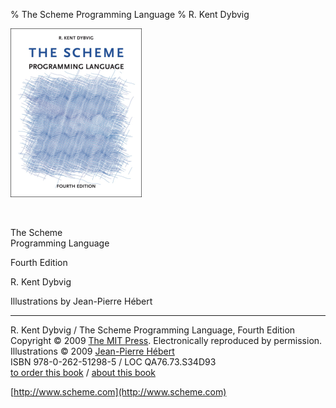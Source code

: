 % The Scheme Programming Language
% R. Kent Dybvig

[![](canned/small-cover.png)](canned/medium-cover.png)

   

The Scheme\
 Programming Language

Fourth Edition

R. Kent Dybvig

Illustrations by Jean-Pierre Hébert

* * * * *

R. Kent Dybvig / The Scheme Programming Language, Fourth Edition\
 Copyright © 2009 [The MIT
Press](http://mitpress.mit.edu/catalog/item/default.asp?ttype=2&tid=11984).
Electronically reproduced by permission.\
 Illustrations © 2009 [Jean-Pierre
Hébert](http://hebert.kitp.ucsb.edu/)\
 ISBN 978-0-262-51298-5 / LOC QA76.73.S34D93\
 [to order this
book](http://mitpress.mit.edu/catalog/item/default.asp?ttype=2&tid=11984)
/ [about this book](canned/about.html)

[http://www.scheme.com](http://www.scheme.com)
